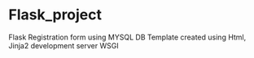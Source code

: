 # Flask_project
Flask Registration form using MYSQL DB
Template created using Html, Jinja2
development server WSGI
